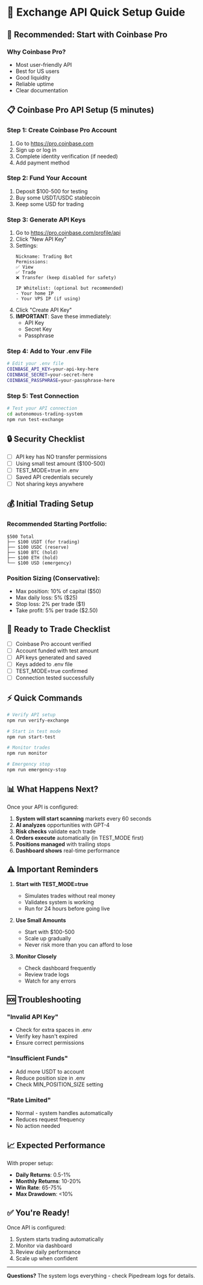 # 🏦 Exchange API Quick Setup Guide

## 🎯 Recommended: Start with Coinbase Pro

### Why Coinbase Pro?
- Most user-friendly API
- Best for US users
- Good liquidity
- Reliable uptime
- Clear documentation

## 📋 Coinbase Pro API Setup (5 minutes)

### Step 1: Create Coinbase Pro Account
1. Go to https://pro.coinbase.com
2. Sign up or log in
3. Complete identity verification (if needed)
4. Add payment method

### Step 2: Fund Your Account
1. Deposit $100-500 for testing
2. Buy some USDT/USDC stablecoin
3. Keep some USD for trading

### Step 3: Generate API Keys
1. Go to https://pro.coinbase.com/profile/api
2. Click "New API Key"
3. Settings:
   ```
   Nickname: Trading Bot
   Permissions:
   ✅ View
   ✅ Trade
   ❌ Transfer (keep disabled for safety)

   IP Whitelist: (optional but recommended)
   - Your home IP
   - Your VPS IP (if using)
   ```
4. Click "Create API Key"
5. **IMPORTANT**: Save these immediately:
   - API Key
   - Secret Key
   - Passphrase

### Step 4: Add to Your .env File

```bash
# Edit your .env file
COINBASE_API_KEY=your-api-key-here
COINBASE_SECRET=your-secret-here
COINBASE_PASSPHRASE=your-passphrase-here
```

### Step 5: Test Connection

```bash
# Test your API connection
cd autonomous-trading-system
npm run test-exchange
```

## 🔒 Security Checklist

- [ ] API key has NO transfer permissions
- [ ] Using small test amount ($100-500)
- [ ] TEST_MODE=true in .env
- [ ] Saved API credentials securely
- [ ] Not sharing keys anywhere

## 💰 Initial Trading Setup

### Recommended Starting Portfolio:
```
$500 Total
├── $100 USDT (for trading)
├── $100 USDC (reserve)
├── $100 BTC (hold)
├── $100 ETH (hold)
└── $100 USD (emergency)
```

### Position Sizing (Conservative):
- Max position: 10% of capital ($50)
- Max daily loss: 5% ($25)
- Stop loss: 2% per trade ($1)
- Take profit: 5% per trade ($2.50)

## 🚀 Ready to Trade Checklist

- [ ] Coinbase Pro account verified
- [ ] Account funded with test amount
- [ ] API keys generated and saved
- [ ] Keys added to .env file
- [ ] TEST_MODE=true confirmed
- [ ] Connection tested successfully

## ⚡ Quick Commands

```bash
# Verify API setup
npm run verify-exchange

# Start in test mode
npm run start-test

# Monitor trades
npm run monitor

# Emergency stop
npm run emergency-stop
```

## 📊 What Happens Next?

Once your API is configured:

1. **System will start scanning** markets every 60 seconds
2. **AI analyzes** opportunities with GPT-4
3. **Risk checks** validate each trade
4. **Orders execute** automatically (in TEST_MODE first)
5. **Positions managed** with trailing stops
6. **Dashboard shows** real-time performance

## ⚠️ Important Reminders

1. **Start with TEST_MODE=true**
   - Simulates trades without real money
   - Validates system is working
   - Run for 24 hours before going live

2. **Use Small Amounts**
   - Start with $100-500
   - Scale up gradually
   - Never risk more than you can afford to lose

3. **Monitor Closely**
   - Check dashboard frequently
   - Review trade logs
   - Watch for any errors

## 🆘 Troubleshooting

### "Invalid API Key"
- Check for extra spaces in .env
- Verify key hasn't expired
- Ensure correct permissions

### "Insufficient Funds"
- Add more USDT to account
- Reduce position size in .env
- Check MIN_POSITION_SIZE setting

### "Rate Limited"
- Normal - system handles automatically
- Reduces request frequency
- No action needed

## 📈 Expected Performance

With proper setup:
- **Daily Returns**: 0.5-1%
- **Monthly Returns**: 10-20%
- **Win Rate**: 65-75%
- **Max Drawdown**: <10%

## ✅ You're Ready!

Once API is configured:
1. System starts trading automatically
2. Monitor via dashboard
3. Review daily performance
4. Scale up when confident

---

**Questions?** The system logs everything - check Pipedream logs for details.